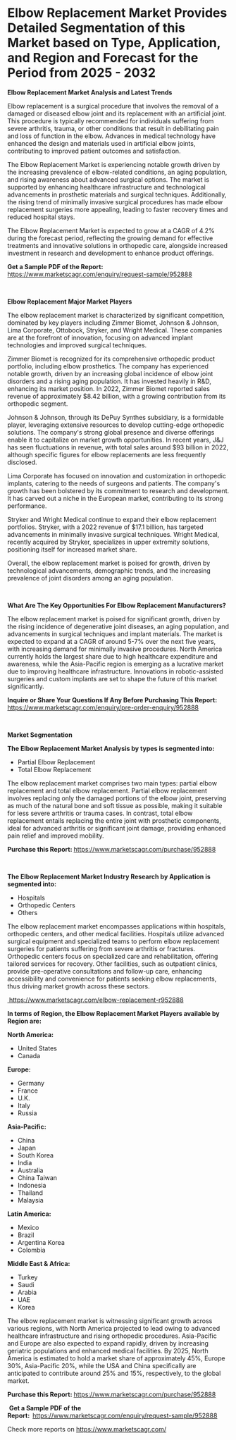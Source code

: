 <p><h1>Elbow Replacement Market Provides Detailed Segmentation of this Market based on Type, Application, and Region and Forecast for the Period from 2025 - 2032</h1></p><p><strong>Elbow Replacement Market Analysis and Latest Trends</strong></p>
<p><p>Elbow replacement is a surgical procedure that involves the removal of a damaged or diseased elbow joint and its replacement with an artificial joint. This procedure is typically recommended for individuals suffering from severe arthritis, trauma, or other conditions that result in debilitating pain and loss of function in the elbow. Advances in medical technology have enhanced the design and materials used in artificial elbow joints, contributing to improved patient outcomes and satisfaction.</p><p>The Elbow Replacement Market is experiencing notable growth driven by the increasing prevalence of elbow-related conditions, an aging population, and rising awareness about advanced surgical options. The market is supported by enhancing healthcare infrastructure and technological advancements in prosthetic materials and surgical techniques. Additionally, the rising trend of minimally invasive surgical procedures has made elbow replacement surgeries more appealing, leading to faster recovery times and reduced hospital stays.</p><p>The Elbow Replacement Market is expected to grow at a CAGR of 4.2% during the forecast period, reflecting the growing demand for effective treatments and innovative solutions in orthopedic care, alongside increased investment in research and development to enhance product offerings.</p></p>
<p><strong>Get a Sample PDF of the Report:&nbsp;</strong> <a href="https://www.marketscagr.com/enquiry/request-sample/952888?utm_campaign=2176&utm_medium=2&utm_source=Github&utm_content=ia&utm_term=06032025&utm_id=elbow-replacement">https://www.marketscagr.com/enquiry/request-sample/952888</a></p>
<p>&nbsp;</p>
<p><strong>Elbow Replacement Major Market Players</strong></p>
<p><p>The elbow replacement market is characterized by significant competition, dominated by key players including Zimmer Biomet, Johnson & Johnson, Lima Corporate, Ottobock, Stryker, and Wright Medical. These companies are at the forefront of innovation, focusing on advanced implant technologies and improved surgical techniques.</p><p>Zimmer Biomet is recognized for its comprehensive orthopedic product portfolio, including elbow prosthetics. The company has experienced notable growth, driven by an increasing global incidence of elbow joint disorders and a rising aging population. It has invested heavily in R&D, enhancing its market position. In 2022, Zimmer Biomet reported sales revenue of approximately $8.42 billion, with a growing contribution from its orthopedic segment.</p><p>Johnson & Johnson, through its DePuy Synthes subsidiary, is a formidable player, leveraging extensive resources to develop cutting-edge orthopedic solutions. The company's strong global presence and diverse offerings enable it to capitalize on market growth opportunities. In recent years, J&J has seen fluctuations in revenue, with total sales around $93 billion in 2022, although specific figures for elbow replacements are less frequently disclosed.</p><p>Lima Corporate has focused on innovation and customization in orthopedic implants, catering to the needs of surgeons and patients. The company's growth has been bolstered by its commitment to research and development. It has carved out a niche in the European market, contributing to its strong performance.</p><p>Stryker and Wright Medical continue to expand their elbow replacement portfolios. Stryker, with a 2022 revenue of $17.1 billion, has targeted advancements in minimally invasive surgical techniques. Wright Medical, recently acquired by Stryker, specializes in upper extremity solutions, positioning itself for increased market share.</p><p>Overall, the elbow replacement market is poised for growth, driven by technological advancements, demographic trends, and the increasing prevalence of joint disorders among an aging population.</p></p>
<p>&nbsp;</p>
<p><strong>What Are The Key Opportunities For Elbow Replacement Manufacturers?</strong></p>
<p><p>The elbow replacement market is poised for significant growth, driven by the rising incidence of degenerative joint diseases, an aging population, and advancements in surgical techniques and implant materials. The market is expected to expand at a CAGR of around 5-7% over the next five years, with increasing demand for minimally invasive procedures. North America currently holds the largest share due to high healthcare expenditure and awareness, while the Asia-Pacific region is emerging as a lucrative market due to improving healthcare infrastructure. Innovations in robotic-assisted surgeries and custom implants are set to shape the future of this market significantly.</p></p>
<p><strong>Inquire or Share Your Questions If Any Before Purchasing This Report:</strong> <a href="https://www.marketscagr.com/enquiry/pre-order-enquiry/952888?utm_campaign=2176&utm_medium=2&utm_source=Github&utm_content=ia&utm_term=06032025&utm_id=elbow-replacement">https://www.marketscagr.com/enquiry/pre-order-enquiry/952888</a></p>
<p>&nbsp;</p>
<p><strong>Market Segmentation</strong></p>
<p><strong>The Elbow Replacement Market Analysis by types is segmented into:</strong></p>
<p><ul><li>Partial Elbow Replacement</li><li>Total Elbow Replacement</li></ul></p>
<p><p>The elbow replacement market comprises two main types: partial elbow replacement and total elbow replacement. Partial elbow replacement involves replacing only the damaged portions of the elbow joint, preserving as much of the natural bone and soft tissue as possible, making it suitable for less severe arthritis or trauma cases. In contrast, total elbow replacement entails replacing the entire joint with prosthetic components, ideal for advanced arthritis or significant joint damage, providing enhanced pain relief and improved mobility.</p></p>
<p><strong>Purchase this Report:&nbsp;</strong><a href="https://www.marketscagr.com/purchase/952888?utm_campaign=2176&utm_medium=2&utm_source=Github&utm_content=ia&utm_term=06032025&utm_id=elbow-replacement">https://www.marketscagr.com/purchase/952888</a></p>
<p>&nbsp;</p>
<p><strong>The Elbow Replacement Market Industry Research by Application is segmented into:</strong></p>
<p><ul><li>Hospitals</li><li>Orthopedic Centers</li><li>Others</li></ul></p>
<p><p>The elbow replacement market encompasses applications within hospitals, orthopedic centers, and other medical facilities. Hospitals utilize advanced surgical equipment and specialized teams to perform elbow replacement surgeries for patients suffering from severe arthritis or fractures. Orthopedic centers focus on specialized care and rehabilitation, offering tailored services for recovery. Other facilities, such as outpatient clinics, provide pre-operative consultations and follow-up care, enhancing accessibility and convenience for patients seeking elbow replacements, thus driving market growth across these sectors.</p></p>
<p><a href="https://www.marketscagr.com/elbow-replacement-r952888?utm_campaign=2176&utm_medium=2&utm_source=Github&utm_content=ia&utm_term=06032025&utm_id=elbow-replacement">&nbsp;https://www.marketscagr.com/elbow-replacement-r952888</a></p>
<p><strong>In terms of Region, the Elbow Replacement Market Players available by Region are:</strong></p>
<p>
    <p> <strong> North America: </strong>
        <ul>
            <li>United States</li>
            <li>Canada</li>
        </ul>
        </p> 
    <p> <strong> Europe: </strong>
        <ul>
            <li>Germany</li>
            <li>France</li>
            <li>U.K.</li>
            <li>Italy</li>
            <li>Russia</li>
        </ul>
        </p> 
    <p> <strong> Asia-Pacific: </strong>
        <ul>
            <li>China</li>
            <li>Japan</li>
            <li>South Korea</li>
            <li>India</li>
            <li>Australia</li>
            <li>China Taiwan</li>
            <li>Indonesia</li>
            <li>Thailand</li>
            <li>Malaysia</li>
        </ul>
        </p> 
    <p> <strong> Latin America: </strong>
        <ul>
            <li>Mexico</li>
            <li>Brazil</li>
            <li>Argentina Korea</li>
            <li>Colombia</li>
        </ul>
        </p> 
    <p> <strong> Middle East & Africa: </strong>
        <ul>
            <li>Turkey</li>
            <li>Saudi</li>
            <li>Arabia</li>
            <li>UAE</li>
            <li>Korea</li>
        </ul>
    </p>
    </p>
<p><p>The elbow replacement market is witnessing significant growth across various regions, with North America projected to lead owing to advanced healthcare infrastructure and rising orthopedic procedures. Asia-Pacific and Europe are also expected to expand rapidly, driven by increasing geriatric populations and enhanced medical facilities. By 2025, North America is estimated to hold a market share of approximately 45%, Europe 30%, Asia-Pacific 20%, while the USA and China specifically are anticipated to contribute around 25% and 15%, respectively, to the global market.</p></p>
<p><strong>Purchase this Report: </strong><a href="https://www.marketscagr.com/purchase/952888?utm_campaign=2176&utm_medium=2&utm_source=Github&utm_content=ia&utm_term=06032025&utm_id=elbow-replacement">https://www.marketscagr.com/purchase/952888</a></p>
<p>&nbsp;<strong>Get a Sample PDF of the Report:&nbsp;&nbsp;</strong><a href="https://www.marketscagr.com/enquiry/request-sample/952888?utm_campaign=2176&utm_medium=2&utm_source=Github&utm_content=ia&utm_term=06032025&utm_id=elbow-replacement">https://www.marketscagr.com/enquiry/request-sample/952888</a></p>
<p><strong></strong></p>
<p>Check more reports on <a href="https://www.marketscagr.com/?utm_campaign=2176&utm_medium=2&utm_source=Github&utm_content=ia&utm_term=06032025&utm_id=elbow-replacement">https://www.marketscagr.com/</a></p>